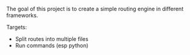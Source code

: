 The goal of this project is to create a simple routing engine in different frameworks.

Targets: 
- Split routes into multiple files
- Run commands (esp python)
